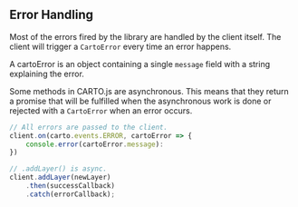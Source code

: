 ## Error Handling

Most of the errors fired by the library are handled by the client itself. The client will trigger a `CartoError` every time an error happens.

A cartoError is an object containing a single `message` field with a string explaining the error.

Some methods in CARTO.js are asynchronous. This means that they return a promise that will be fulfilled when the asynchronous work is done or rejected with a `CartoError` when an error occurs.


```javascript
// All errors are passed to the client.
client.on(carto.events.ERROR, cartoError => {
    console.error(cartoError.message):
})

// .addLayer() is async.
client.addLayer(newLayer)
    .then(successCallback)
    .catch(errorCallback);
```
